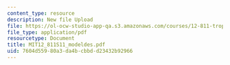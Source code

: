 ```yaml
---
content_type: resource
description: New file Upload
file: https://ol-ocw-studio-app-qa.s3.amazonaws.com/courses/12-811-tropical-meteorology-spring-2011/7604d55980a3da4bcbbdd23432b92966_MIT12_811S11_modeldes.pdf
file_type: application/pdf
resourcetype: Document
title: MIT12_811S11_modeldes.pdf
uid: 7604d559-80a3-da4b-cbbd-d23432b92966
---
```

